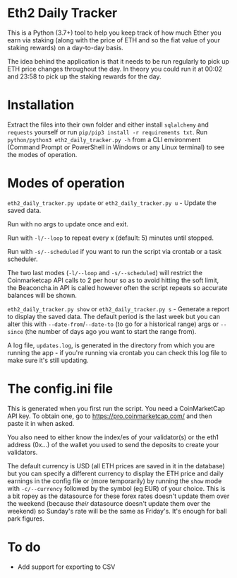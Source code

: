 
Eth2 Daily Tracker
===================
This is a Python (3.7+) tool to help you keep track of how much Ether you earn via staking (along with the price of ETH and so the fiat value of your staking rewards) on a day-to-day basis. 

The idea behind the application is that it needs to be run regularly to pick up ETH price changes throughout the day. In theory you could run it at 00:02 and 23:58 to pick up the staking rewards for the day.

Installation
============
Extract the files into their own folder and either install `sqlalchemy` and `requests` yourself or run `pip/pip3 install -r requirements txt`. Run `python/python3 eth2_daily_tracker.py -h` from a CLI environment (Command Prompt or PowerShell in Windows or any Linux terminal) to see the modes of operation.

Modes of operation
==================
`eth2_daily_tracker.py update` or `eth2_daily_tracker.py u` - Update the saved data. 
    
Run with no args to update once and exit. 
 
Run with `-l/--loop` to repeat every x (default: 5) minutes until stopped.

Run with `-s/--scheduled` if you want to run the script via crontab or a task scheduler.

The two last modes (`-l/--loop` and `-s/--scheduled`) will restrict the Coinmarketcap API calls to 2 per hour so as to avoid hitting the soft limit, the Beaconcha.in API is called however often the script repeats so accurate balances will be shown. 
 
`eth2_daily_tracker.py show` or `eth2_daily_tracker.py s` - Generate a report to display the saved data. The default period is the last week but you can alter this with `--date-from`/`--date-to` (to go for a historical range) args or `--since` (the number of days ago you want to start the range from).

A log file, `updates.log`, is generated in the directory from which you are running the app - if you're running via crontab you can check this log file to make sure it's still updating.

The config.ini file
===================
This is generated when you first run the script. You need a CoinMarketCap API key. To obtain one, go to https://pro.coinmarketcap.com/ and then paste it in when asked. 

You also need to either know the index/es of your validator(s) or the eth1 address (0x...) of the wallet you used to send the deposits to create your validators.

The default currency is USD (all ETH prices are saved in it in the database) but you can specify a different currency to display the ETH price and daily earnings in the config file or (more temporarily) by running the `show` mode with `-c/--currency` followed by the symbol (eg EUR) of your choice. This is a bit ropey as the datasource for these forex rates doesn't update them over the weekend (because *their* datasource doesn't update them over the weekend) so Sunday's rate will be the same as Friday's. It's enough for ball park figures.

To do
=====
- Add support for exporting to CSV